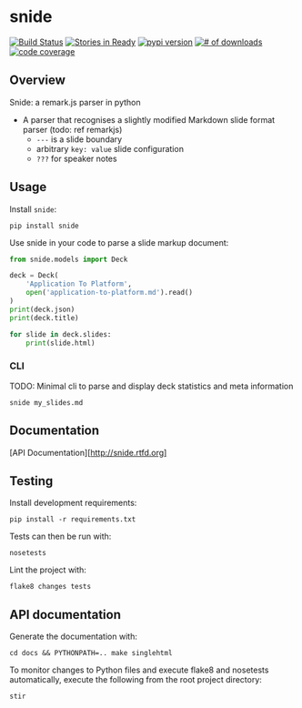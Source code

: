 # snide

[![Build Status](https://secure.travis-ci.org/michaeljoseph/snide.png)](http://travis-ci.org/michaeljoseph/snide)
[![Stories in Ready](https://badge.waffle.io/michaeljoseph/snide.png?label=ready)](https://waffle.io/michaeljoseph/snide) [![pypi version](https://badge.fury.io/py/snide.png)](http://badge.fury.io/py/snide)
[![# of downloads](https://pypip.in/d/snide/badge.png)](https://crate.io/packages/snide?version=latest)
[![code coverage](https://coveralls.io/repos/michaeljoseph/snide/badge.png?branch=master)](https://coveralls.io/r/michaeljoseph/snide?branch=master)

## Overview

Snide: a remark.js parser in python

* A parser that recognises a slightly modified Markdown slide format parser (todo: ref remarkjs)
    * `---` is a slide boundary
    * arbitrary `key: value` slide configuration
    * `???` for speaker notes

## Usage

Install `snide`:

    pip install snide

Use snide in your code to parse a slide markup document:

```python
from snide.models import Deck

deck = Deck(
    'Application To Platform',
    open('application-to-platform.md').read()
)
print(deck.json)
print(deck.title)

for slide in deck.slides:
    print(slide.html)
```

### CLI

TODO: Minimal cli to parse and display deck statistics and meta information

    snide my_slides.md

## Documentation

[API Documentation][http://snide.rtfd.org]

## Testing

Install development requirements:

    pip install -r requirements.txt

Tests can then be run with:

    nosetests

Lint the project with:

    flake8 changes tests

## API documentation

Generate the documentation with:

    cd docs && PYTHONPATH=.. make singlehtml

To monitor changes to Python files and execute flake8 and nosetests
automatically, execute the following from the root project directory:

    stir
